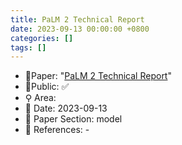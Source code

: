 ```yaml
---
title: PaLM 2 Technical Report
date: 2023-09-13 00:00:00 +0800
categories: []
tags: []
---
```


- 📙Paper: "[PaLM 2 Technical Report](https://arxiv.org/abs/2305.10403)"
- 🔑Public: ✅
- ⚲ Area: 
- 📅 Date: 2023-09-13
- 🔎 Paper Section: model
- 📝 References: -
